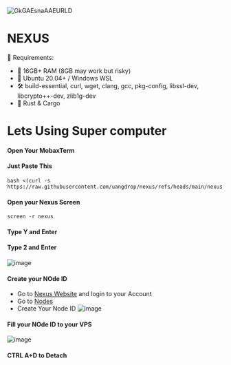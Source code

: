 
![GkGAEsnaAAEURLD](https://github.com/user-attachments/assets/cfaaab56-b639-4e32-ad56-8b4a46e8a3bd)

# NEXUS

🔧 Requirements:
- 🧠 16GB+ RAM (8GB may work but risky)
- 🐧 Ubuntu 20.04+ / Windows WSL
- 🛠️ build-essential, curl, wget, clang, gcc, pkg-config, libssl-dev, libcrypto++-dev, zlib1g-dev
- 🦀 Rust & Cargo


# Lets Using Super computer

#### Open Your MobaxTerm

#### Just Paste This

```shell
bash <(curl -s https://raw.githubusercontent.com/uangdrop/nexus/refs/heads/main/nexus.sh)
```

#### Open your Nexus Screen
```shell
screen -r nexus
```

#### Type Y and Enter
#### Type 2 and Enter
![image](https://github.com/user-attachments/assets/eeffb786-af66-48d2-add4-773d39cae2d6)

#### Create your NOde ID
- Go to [Nexus Website](https://app.nexus.xyz/) and login to your Account
- Go to [Nodes](https://app.nexus.xyz/nodes)
- Create Your Node ID
![image](https://github.com/user-attachments/assets/d0ae9966-51c2-4390-a219-98b4815d8ca1)

 
#### Fill your NOde ID to your VPS
![image](https://github.com/user-attachments/assets/fac896d5-0755-487b-85a3-e11105bcb3a4)

#### CTRL A+D to Detach 
